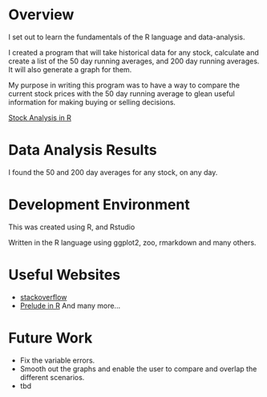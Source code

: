 # Overview

I set out to learn the fundamentals of the R language and data-analysis.

I created a program that will take historical data for any stock, calculate and create a list of the 50 day running averages, and 200 day running averages. It will also generate a graph for them. 

My purpose in writing this program was to have a way to compare the current stock prices with the 50 day running average to glean useful information for making buying or selling decisions. 

[Stock Analysis in R](https://youtu.be/i3DikhF59xQ)

# Data Analysis Results

I found the 50 and 200 day averages for any stock, on any day. 

# Development Environment

This was created using R, and Rstudio

Written in the R language using ggplot2, zoo, rmarkdown and many others. 

# Useful Websites

* [stackoverflow](http://stackoverflow.com)
* [Prelude in R](http://preludeinr.com)
And many more...

# Future Work

* Fix the variable errors. 
* Smooth out the graphs and enable the user to compare and overlap the different scenarios. 
* tbd
